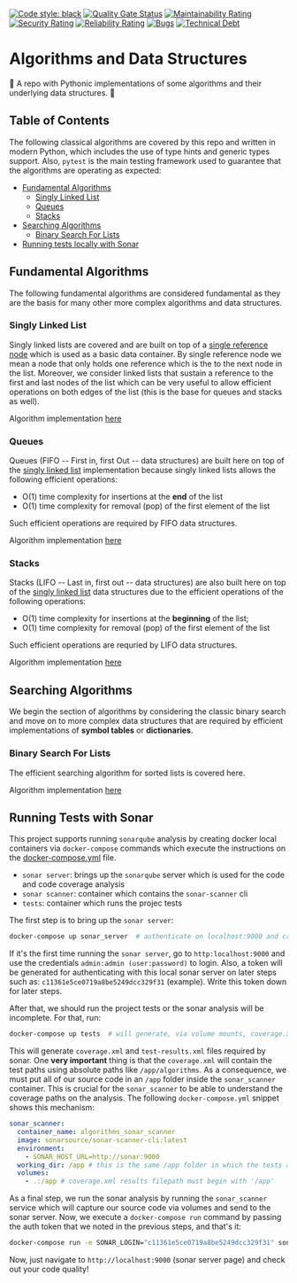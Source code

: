 [![Code style: black](https://img.shields.io/badge/code%20style-black-000000.svg)](https://github.com/psf/black)
[![Quality Gate Status](https://sonarcloud.io/api/project_badges/measure?project=ipeternella_algorithms&metric=alert_status)](https://sonarcloud.io/dashboard?id=ipeternella_algorithms)
[![Maintainability Rating](https://sonarcloud.io/api/project_badges/measure?project=ipeternella_algorithms&metric=sqale_rating)](https://sonarcloud.io/dashboard?id=ipeternella_algorithms)
[![Security Rating](https://sonarcloud.io/api/project_badges/measure?project=ipeternella_algorithms&metric=security_rating)](https://sonarcloud.io/dashboard?id=ipeternella_algorithms)
[![Reliability Rating](https://sonarcloud.io/api/project_badges/measure?project=ipeternella_algorithms&metric=reliability_rating)](https://sonarcloud.io/dashboard?id=ipeternella_algorithms)
[![Bugs](https://sonarcloud.io/api/project_badges/measure?project=ipeternella_algorithms&metric=bugs)](https://sonarcloud.io/dashboard?id=ipeternella_algorithms)
[![Technical Debt](https://sonarcloud.io/api/project_badges/measure?project=ipeternella_algorithms&metric=sqale_index)](https://sonarcloud.io/dashboard?id=ipeternella_algorithms)

# Algorithms and Data Structures

🔬 A repo with Pythonic implementations of some algorithms and their underlying data structures. 🧪

## Table of Contents

The following classical algorithms are covered by this repo and written in modern Python, which includes the use of type hints and generic types support. Also, `pytest` is the main testing framework used to guarantee that the algorithms are operating as expected:

- [Fundamental Algorithms](#fundamental-algorithms)
  - [Singly Linked List](#singly-linked-List)
  - [Queues](#queues)
  - [Stacks](#stacks)
- [Searching Algorithms](#searching-algorithms)
  - [Binary Search For Lists](#binary-search-for-lists)
- [Running tests locally with Sonar](#running-tests-with-sonar)

## Fundamental Algorithms

The following fundamental algorithms are considered fundamental as they are the basis for many other more complex algorithms and data structures.

### Singly Linked List

Singly linked lists are covered and are built on top of a [single reference node](algorithms/data_containers/node_single_reference.py) which is used as a basic data container. By single reference node we mean a node that only holds one reference which is the to the next node in the list. Moreover, we consider linked lists that sustain a reference to the first and last nodes of the list which can be very useful to allow efficient operations on both edges of the list (this is the base for queues and stacks as well).

Algorithm implementation [here](algorithms/linked_lists/singly.py)

### Queues

Queues (FIFO -- First in, first Out -- data structures) are built here on top of the [singly linked list](#singly-linked-list) implementation because singly linked lists allows the following efficient operations:

- O(1) time complexity for insertions at the **end** of the list
- O(1) time complexity for removal (pop) of the first element of the list

Such efficient operations are required by FIFO data structures.

Algorithm implementation [here](algorithms/queues/fifo.py)

### Stacks

Stacks (LIFO -- Last in, first out -- data structures) are also built here on top of the [singly linked list](#singly-linked-list) data structures due to the efficient operations of the following operations:

- O(1) time complexity for insertions at the **beginning** of the list;
- O(1) time complexity for removal (pop) of the first element of the list

Such efficient operations are requried by LIFO data structures.

Algorithm implementation [here](algorithms/stacks/lifo.py)

## Searching Algorithms

We begin the section of algorithms by considering the classic binary search and move on to more complex data structures that are required by efficient implementations of **symbol tables** or **dictionaries**.

### Binary Search For Lists

The efficient searching algorithm for sorted lists is covered here.

Algorithm implementation [here](algorithms/searching/binary_search.py)

## Running Tests with Sonar

This project supports running `sonarqube` analysis by creating docker local containers via `docker-compose` commands which execute the instructions on the [docker-compose.yml](docker-compose.yml) file.

- `sonar server`: brings up the `sonarqube` server which is used for the code and code coverage analysis
- `sonar scanner`: container which contains the `sonar-scanner` cli
- `tests`: container which runs the projec tests

The first step is to bring up the `sonar server`:

```bash
docker-compose up sonar_server  # authenticate on localhost:9000 and create an auth token there
```

If it's the first time running the `sonar server`, go to `http:localhost:9000` and use the credentials `admin:admin (user:password)` to login. Also, a token will be generated for authenticating with this local sonar server on later steps such as: `c11361e5ce0719a8be5249dcc329f31` (example). Write this token down for later steps.

After that, we should run the project tests or the sonar analysis will be incomplete. For that, run:

```bash
docker-compose up tests  # will generate, via volume mounts, coverage.xml and test-results.xml files
```

This will generate `coverage.xml` and `test-results.xml` files required by sonar. One **very important** thing is that the `coverage.xml` will contain the test paths using absolute paths like `/app/algorithms`. As a consequence, we must put all of our source code in an `/app` folder inside the `sonar_scanner` container. This is crucial for the `sonar_scanner` to be able to understand the coverage paths on the analysis. The following `docker-compose.yml` snippet shows this mechanism:

```yml
sonar_scanner:
  container_name: algorithms_sonar_scanner
  image: sonarsource/sonar-scanner-cli:latest
  environment:
    - SONAR_HOST_URL=http://sonar:9000
  working_dir: /app # this is the same /app folder in which the tests are run!
  volumes:
    - .:/app # coverage.xml results filepath must begin with '/app'
```

As a final step, we run the sonar analysis by running the `sonar_scanner` service which will capture our source code via volumes and send to the sonar server. Now, we execute a `docker-compose run` command by passing the auth token that we noted in the previous steps, and that's it:

```bash
docker-compose run -e SONAR_LOGIN="c11361e5ce0719a8be5249dcc329f31" sonar_scanner  # change with your local auth token
```

Now, just navigate to `http://localhost:9000` (sonar server page) and check out your code quality!
